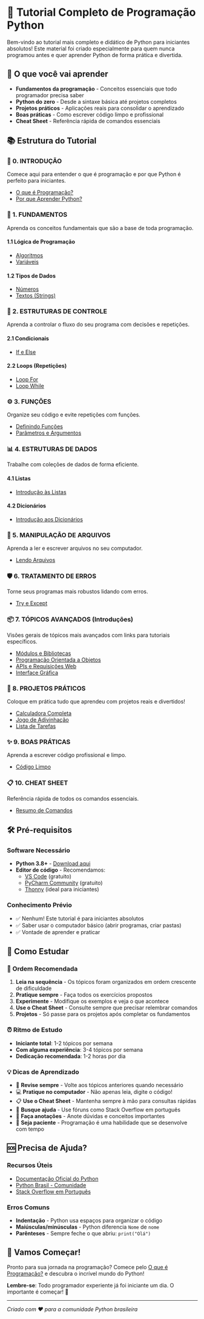 # 🐍 Tutorial Completo de Programação Python

Bem-vindo ao tutorial mais completo e didático de Python para iniciantes absolutos! Este material foi criado especialmente para quem nunca programou antes e quer aprender Python de forma prática e divertida.

## 🎯 O que você vai aprender

- **Fundamentos da programação** - Conceitos essenciais que todo programador precisa saber
- **Python do zero** - Desde a sintaxe básica até projetos completos
- **Projetos práticos** - Aplicações reais para consolidar o aprendizado
- **Boas práticas** - Como escrever código limpo e profissional
- **Cheat Sheet** - Referência rápida de comandos essenciais

## 📚 Estrutura do Tutorial

### 🌟 0. INTRODUÇÃO
Comece aqui para entender o que é programação e por que Python é perfeito para iniciantes.

- [O que é Programação?](0-INTRODUCAO/0-O-Que-É-Programação.md)
- [Por que Aprender Python?](0-INTRODUCAO/1-Porque-Aprender.md)

### 🧠 1. FUNDAMENTOS
Aprenda os conceitos fundamentais que são a base de toda programação.

#### 1.1 Lógica de Programação
- [Algoritmos](1-FUNDAMENTOS/1-Lógica/1-Algoritmos.md)
- [Variáveis](1-FUNDAMENTOS/1-Lógica/2-Variáveis.md)

#### 1.2 Tipos de Dados
- [Números](1-FUNDAMENTOS/2-Tipos-de-Dados/1-Números.md)
- [Textos (Strings)](1-FUNDAMENTOS/2-Tipos-de-Dados/2-Textos.md)

### 🔄 2. ESTRUTURAS DE CONTROLE
Aprenda a controlar o fluxo do seu programa com decisões e repetições.

#### 2.1 Condicionais
- [If e Else](2-ESTRUTURAS-CONTROLE/1-Condicionais/1-If-Else.md)

#### 2.2 Loops (Repetições)
- [Loop For](2-ESTRUTURAS-CONTROLE/2-Loops/1-For.md)
- [Loop While](2-ESTRUTURAS-CONTROLE/2-Loops/2-While.md)

### ⚙️ 3. FUNÇÕES
Organize seu código e evite repetições com funções.

- [Definindo Funções](3-FUNCOES/1-Definindo-Funcoes.md)
- [Parâmetros e Argumentos](3-FUNCOES/2-Parametros-Argumentos.md)

### 📊 4. ESTRUTURAS DE DADOS
Trabalhe com coleções de dados de forma eficiente.

#### 4.1 Listas
- [Introdução às Listas](4-ESTRUTURAS-DADOS/1-Listas/1-Introducao-Listas.md)

#### 4.2 Dicionários
- [Introdução aos Dicionários](4-ESTRUTURAS-DADOS/2-Dicionarios/1-Introducao-Dicionarios.md)

### 📁 5. MANIPULAÇÃO DE ARQUIVOS
Aprenda a ler e escrever arquivos no seu computador.

- [Lendo Arquivos](5-ARQUIVOS/1-Lendo-Arquivos.md)

### 🛡️ 6. TRATAMENTO DE ERROS
Torne seus programas mais robustos lidando com erros.

- [Try e Except](5-TRATAMENTO-ERROS/1-Try-Except.md)

### 📦 7. TÓPICOS AVANÇADOS (Introduções)
Visões gerais de tópicos mais avançados com links para tutoriais específicos.

- [Módulos e Bibliotecas](6-MODULOS/1-Introducao-Modulos.md)
- [Programação Orientada a Objetos](7-POO/1-Introducao-POO.md)
- [APIs e Requisições Web](9-APIS/1-Introducao-APIs.md)
- [Interface Gráfica](11-GUI/1-Introducao-GUI.md)

### 🚀 8. PROJETOS PRÁTICOS
Coloque em prática tudo que aprendeu com projetos reais e divertidos!

- [Calculadora Completa](8-PROJETOS/1-Calculadora.md)
- [Jogo de Adivinhação](8-PROJETOS/2-Jogo-Adivinhacao.md)
- [Lista de Tarefas](8-PROJETOS/3-Lista-Tarefas.md)

### ✨ 9. BOAS PRÁTICAS
Aprenda a escrever código profissional e limpo.

- [Código Limpo](10-BOAS-PRATICAS/1-Codigo-Limpo.md)

### 📋 10. CHEAT SHEET
Referência rápida de todos os comandos essenciais.

- [Resumo de Comandos](12-CHEAT-SHEET/1-Resumo-Comandos.md)

## 🛠️ Pré-requisitos

### Software Necessário
- **Python 3.8+** - [Download aqui](https://python.org/downloads/)
- **Editor de código** - Recomendamos:
  - [VS Code](https://code.visualstudio.com/) (gratuito)
  - [PyCharm Community](https://www.jetbrains.com/pycharm/) (gratuito)
  - [Thonny](https://thonny.org/) (ideal para iniciantes)

### Conhecimento Prévio
- ✅ Nenhum! Este tutorial é para iniciantes absolutos
- ✅ Saber usar o computador básico (abrir programas, criar pastas)
- ✅ Vontade de aprender e praticar

## 📖 Como Estudar

### 🎯 Ordem Recomendada
1. **Leia na sequência** - Os tópicos foram organizados em ordem crescente de dificuldade
2. **Pratique sempre** - Faça todos os exercícios propostos
3. **Experimente** - Modifique os exemplos e veja o que acontece
4. **Use o Cheat Sheet** - Consulte sempre que precisar relembrar comandos
5. **Projetos** - Só passe para os projetos após completar os fundamentos

### ⏰ Ritmo de Estudo
- **Iniciante total**: 1-2 tópicos por semana
- **Com alguma experiência**: 3-4 tópicos por semana
- **Dedicação recomendada**: 1-2 horas por dia

### 💡 Dicas de Aprendizado
- 🔄 **Revise sempre** - Volte aos tópicos anteriores quando necessário
- 💻 **Pratique no computador** - Não apenas leia, digite o código!
- 📋 **Use o Cheat Sheet** - Mantenha sempre à mão para consultas rápidas
- 🤝 **Busque ajuda** - Use fóruns como Stack Overflow em português
- 📝 **Faça anotações** - Anote dúvidas e conceitos importantes
- 🎯 **Seja paciente** - Programação é uma habilidade que se desenvolve com tempo

## 🆘 Precisa de Ajuda?

### Recursos Úteis
- [Documentação Oficial do Python](https://docs.python.org/pt-br/3/)
- [Python Brasil - Comunidade](https://python.org.br/)
- [Stack Overflow em Português](https://pt.stackoverflow.com/)

### Erros Comuns
- **Indentação** - Python usa espaços para organizar o código
- **Maiúsculas/minúsculas** - Python diferencia `Nome` de `nome`
- **Parênteses** - Sempre feche o que abriu: `print("Olá")`

## 🎉 Vamos Começar!

Pronto para sua jornada na programação? Comece pelo [O que é Programação?](0-INTRODUCAO/0-O-Que-É-Programação.md) e descubra o incrível mundo do Python!

**Lembre-se**: Todo programador experiente já foi iniciante um dia. O importante é começar! 🚀

---

*Criado com ❤️ para a comunidade Python brasileira*

